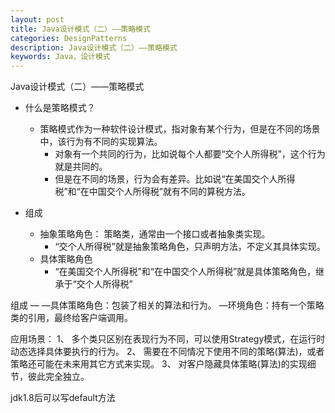 ```yaml
---
layout: post
title: Java设计模式（二）——策略模式
categories: DesignPatterns
description: Java设计模式（二）——策略模式
keywords: Java，设计模式
---
```


Java设计模式（二）——策略模式

- 什么是策略模式？

	- 策略模式作为一种软件设计模式，指对象有某个行为，但是在不同的场景中，该行为有不同的实现算法。
		- 对象有一个共同的行为，比如说每个人都要“交个人所得税”，这个行为就是共同的。
		- 但是在不同的场景，行为会有差异。比如说“在美国交个人所得税”和“在中国交个人所得税”就有不同的算税方法。
- 组成
	- 抽象策略角色： 策略类，通常由一个接口或者抽象类实现。
		- “交个人所得税”就是抽象策略角色，只声明方法，不定义其具体实现。
	- 具体策略角色
		- “在美国交个人所得税”和“在中国交个人所得税”就是具体策略角色，继承于“交个人所得税”

组成
—
—具体策略角色：包装了相关的算法和行为。
—环境角色：持有一个策略类的引用，最终给客户端调用。

应用场景：
1、 多个类只区别在表现行为不同，可以使用Strategy模式，在运行时动态选择具体要执行的行为。
2、 需要在不同情况下使用不同的策略(算法)，或者策略还可能在未来用其它方式来实现。
3、 对客户隐藏具体策略(算法)的实现细节，彼此完全独立。


jdk1.8后可以写default方法